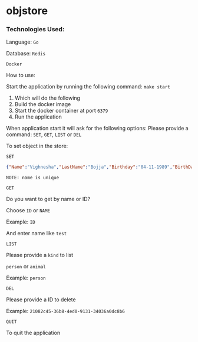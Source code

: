 # objstore

### Technologies Used:

Language: `Go`

Database: `Redis`

`Docker`

How to use:

Start the application by running the following command:
`make start`

1. Which will do the following
2. Build the docker image
3. Start the docker container at port `6379`
4. Run the application

When application start it will ask for the following options:
Please provide a command:  `SET`, `GET`, `LIST` or `DEL`

To set object in the store:

`SET`

``` JSON 
{"Name":"Vighnesha","LastName":"Bojja","Birthday":"04-11-1989","BirthDate":"2021-02-18T21:54:42.123Z"}
```

`NOTE: name is unique`

`GET`

Do you want to get by name or ID?

Choose `ID` or `NAME`

Example: `ID`

And enter name like `test`

`LIST`

Please provide a `kind` to list

`person` or `animal`

Example: `person`

`DEL`

Please provide a ID to delete

Example: `21082c45-36b8-4ed0-9131-34036a0dc8b6`

`QUIT`

To quit the application